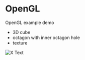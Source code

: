 # OpenGL
OpenGL example demo

- 3D cube
- octagon with inner octagon hole
- texture

![X Text](https://github.com/xvadsan/openGl/blob/master/gifka.gif)
